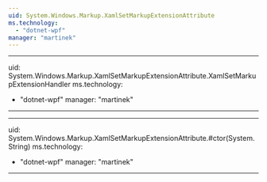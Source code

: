 ```yaml
---
uid: System.Windows.Markup.XamlSetMarkupExtensionAttribute
ms.technology: 
  - "dotnet-wpf"
manager: "martinek"
---
```


---
uid: System.Windows.Markup.XamlSetMarkupExtensionAttribute.XamlSetMarkupExtensionHandler
ms.technology: 
  - "dotnet-wpf"
manager: "martinek"
---

---
uid: System.Windows.Markup.XamlSetMarkupExtensionAttribute.#ctor(System.String)
ms.technology: 
  - "dotnet-wpf"
manager: "martinek"
---
